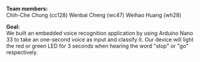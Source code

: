 <b>Team members:</b> <br>
Chih-Che Chung (cc128)
Wenbai Cheng (wc47)
Weihao Huang (wh28)

<b>Goal:</b><br>
We built an embedded voice recognition application by using Arduino Nano 33 to take an one-second voice as input and classify it. 
Our device will light the red or green LED for 3 seconds when hearing the word "stop" or "go" respectively.
